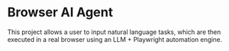 # Browser AI Agent

This project allows a user to input natural language tasks, which are then executed in a real browser using an LLM + Playwright automation engine.